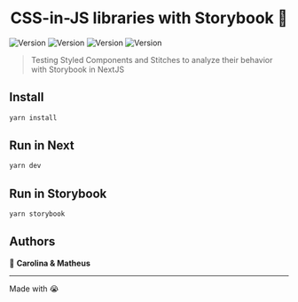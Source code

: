 <h1 align="center">CSS-in-JS libraries with Storybook 🎨</h1>
<p>
  <img alt="Version" src="https://img.shields.io/badge/-NextJS-000000?style=square&logo=next.js&logoColor=white" />
  <img alt="Version" src="https://img.shields.io/badge/-Storybook-FF4785?style=square&logo=storybook&logoColor=white" />
  <img alt="Version" src="https://img.shields.io/badge/-Stitches-3F2897?style=square&logoColor=white" />
  <img alt="Version" src="https://img.shields.io/badge/-Styled Components-212121?style=square&logo=styled-components&logoColor=white" />
</p>

> Testing Styled Components and Stitches to analyze their behavior with Storybook in NextJS

## Install

```sh
yarn install
```

## Run  in Next

```sh
yarn dev
```

## Run in Storybook

```sh
yarn storybook
```

## Authors

👤 **Carolina & Matheus**

---
Made with 😭

